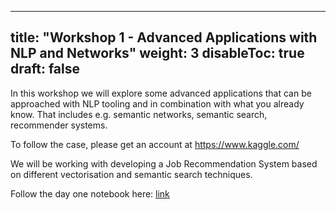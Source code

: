 
---
title: "Workshop 1 - Advanced Applications with NLP and Networks"
weight: 3
disableToc: true
draft: false
---

In this workshop we will explore some advanced applications that can be approached with NLP tooling and in combination with what you already know. That includes e.g. semantic networks, semantic search, recommender systems.


To follow the case, please get an account at https://www.kaggle.com/ 

We will be working with developing a Job Recommendation System based on different vectorisation and semantic search techniques.

Follow the day one notebook here: [link](https://colab.research.google.com/drive/1Sq6EzzlVyjWNSiE1xTJBJm8icTc5MQbn?usp=sharing)


<!---

 ## In class Notebooks

* R team [:::: HERE ::::](https://sds-aau.github.io/SDS-2021/workshops/2021/M2_2021_workshop_advanced.nb.html)

* Python team [:::: HERE ::::](https://colab.research.google.com/github/SDS-AAU/SDS-master/blob/master/M2/notebooks/W3_job_recommender_system.ipynb) 

--->

<!---
* [{{< awesome fas fa-laptop-code >}} Py Colab - With comments](https://colab.research.google.com/github/SDS-AAU/SDS-master/blob/master/M2/exercises/M2_W1_Elites.ipynb
)
--->

<!---
{{< tabs >}}

{{< tab name="Joint recordings">}}
  <h2>Assignment 1 handout</h2>
  {{< panopto  "https://panopto.aau.dk/Panopto/Pages/Embed.aspx?id=4b2660d2-790f-49cf-84be-ada900ea3083&autoplay=false&offerviewer=true&showtitle=true&showbrand=false&start=0&interactivity=all" >}}

{{< /tab >}}



{{< tab name="R Application">}}
<div>

  <h2>R: Recording</h2>
 
 coming soon

</div>
{{< /tab >}}



{{< tab name="Python Application">}}
<div>
  
  
  <h2>Python group recoding </h2>
  {{< panopto "https://panopto.aau.dk/Panopto/Pages/Embed.aspx?id=3c6006e6-e8e2-4ac4-a0a8-ada900ea85bc&autoplay=false&offerviewer=true&showtitle=true&showbrand=false&start=0&interactivity=all" >}}
</div>
{{< /tab >}}

{{< /tabs >}}
 --->
